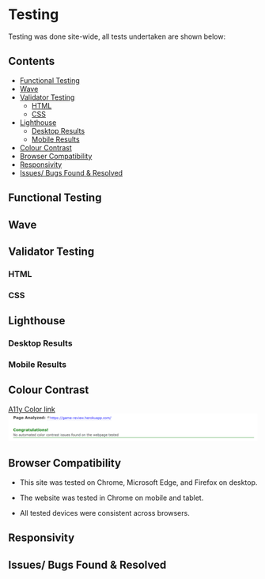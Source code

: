 # Testing 

Testing was done site-wide, all tests undertaken are shown below: 

## Contents 

- [Functional Testing](#functional-testing)
- [Wave](#wave)
- [Validator Testing](#validator-testing)
  + [HTML](#html)
  + [CSS](#CSS)
- [Lighthouse](#lighthouse)
  + [Desktop Results](#desktop-results)
  + [Mobile Results](#mobile-results)
- [Colour Contrast](#colour-contrast)
- [Browser Compatibility](#browser-compatibility)
- [Responsivity](#responsivity)
- [Issues/ Bugs Found & Resolved](#issues-bugs-found--resolved)

## Functional Testing 

## Wave

## Validator Testing

### HTML
### CSS

## Lighthouse 

### Desktop Results
### Mobile Results

## Colour Contrast 

[A11y Color link](https://color.a11y.com/)
![A11y Color Contrast Validator Results](documents/test/a11y.png)

## Browser Compatibility 

- This site was tested on Chrome, Microsoft Edge, and Firefox on desktop.

- The website was tested in Chrome on mobile and tablet. 

- All tested devices were consistent across browsers.
## Responsivity

## Issues/ Bugs Found & Resolved
